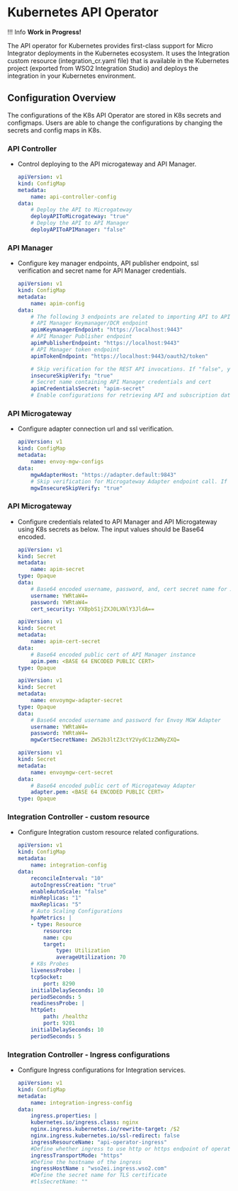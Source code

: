 # Kubernetes API Operator

!!! Info
    **Work in Progress!**

The API operator for Kubernetes provides first-class support for Micro Integrator deployments in the Kubernetes
ecosystem. It uses the Integration custom resource (integration_cr.yaml file) that is available in the Kubernetes
project (exported from WSO2 Integration Studio) and deploys the integration in your Kubernetes environment.

## Configuration Overview

The configurations of the K8s API Operator are stored in K8s secrets and configmaps. Users are able to change the
configurations by changing the secrets and config maps in K8s.

### API Controller

-   Control deploying to the API microgateway and API Manager.

    ```yaml
    apiVersion: v1
    kind: ConfigMap
    metadata:
        name: api-controller-config
    data:
        # Deploy the API to Microgateway
        deployAPIToMicrogateway: "true"
        # Deploy the API to API Manager
        deployAPIToAPIManager: "false"
    ```

### API Manager

-   Configure key manager endpoints, API publisher endpoint, ssl verification and secret name for API Manager credentials.

    ```yaml
    apiVersion: v1
    kind: ConfigMap
    metadata:
        name: apim-config
    data:
        # The following 3 endpoints are related to importing API to API Manager
        # API Manager Keymanager/DCR endpoint
        apimKeymanagerEndpoint: "https://localhost:9443"
        # API Manager Publisher endpoint
        apimPublisherEndpoint: "https://localhost:9443"
        # API Manager token endpoint
        apimTokenEndpoint: "https://localhost:9443/oauth2/token"
    
        # Skip verification for the REST API invocations. If "false", you need to provide the cert
        insecureSkipVerify: "true"
        # Secret name containing API Manager credentials and cert
        apimCredentialsSecret: "apim-secret"
        # Enable configurations for retrieving API and subscription data from API Manager.
    ``` 

### API Microgateway 

-   Configure adapter connection url and ssl verification.

    ```yaml
    apiVersion: v1
    kind: ConfigMap
    metadata:
        name: envoy-mgw-configs
    data:
        mgwAdapterHost: "https://adapter.default:9843"
        # Skip verification for Microgateway Adapter endpoint call. If "false", you need to provide the cert
        mgwInsecureSkipVerify: "true"
    ``` 

### API Microgateway

-   Configure credentials related to API Manager and API Microgateway using K8s secrets as below. The input values should
be Base64 encoded.

    ```yaml
    apiVersion: v1
    kind: Secret
    metadata:
        name: apim-secret
    type: Opaque
    data:
        # Base64 encoded username, password, and, cert secret name for API Manager
        username: YWRtaW4=
        password: YWRtaW4=
        cert_security: YXBpbS1jZXJ0LXNlY3JldA==
    ``` 
    
    ```yaml
    apiVersion: v1
    kind: Secret
    metadata:
        name: apim-cert-secret
    data:
        # Base64 encoded public cert of API Manager instance
        apim.pem: <BASE 64 ENCODED PUBLIC CERT>
    type: Opaque
    ``` 
    
    ```yaml
    apiVersion: v1
    kind: Secret
    metadata:
        name: envoymgw-adapter-secret
    type: Opaque
    data:
        # Base64 encoded username and password for Envoy MGW Adapter
        username: YWRtaW4=
        password: YWRtaW4=
        mgwCertSecretName: ZW52b3ltZ3ctY2VydC1zZWNyZXQ=
    ``` 
    
    ```yaml
    apiVersion: v1
    kind: Secret
    metadata:
        name: envoymgw-cert-secret
    data:
        # Base64 encoded public cert of Microgateway Adapter
        adapter.pem: <BASE 64 ENCODED PUBLIC CERT>
    type: Opaque
    ``` 
  
### Integration Controller - custom resource

-   Configure Integration custom resource related configurations.

    ```yaml
    apiVersion: v1
    kind: ConfigMap
    metadata:
        name: integration-config
    data:
        reconcileInterval: "10"
        autoIngressCreation: "true"
        enableAutoScale: "false"
        minReplicas: "1"
        maxReplicas: "5"
        # Auto Scaling Configurations
        hpaMetrics: |
        - type: Resource
            resource:
            name: cpu
            target:
                type: Utilization
                averageUtilization: 70
        # K8s Probes
        livenessProbe: |
        tcpSocket:
            port: 8290
        initialDelaySeconds: 10
        periodSeconds: 5
        readinessProbe: |
        httpGet:
            path: /healthz
            port: 9201
        initialDelaySeconds: 10
        periodSeconds: 5
    ``` 

### Integration Controller - Ingress configurations

-   Configure Ingress configurations for Integration services.

    ```yaml
    apiVersion: v1
    kind: ConfigMap
    metadata:
        name: integration-ingress-config
    data:
        ingress.properties: |
        kubernetes.io/ingress.class: nginx
        nginx.ingress.kubernetes.io/rewrite-target: /$2
        nginx.ingress.kubernetes.io/ssl-redirect: false
        ingressResourceName: "api-operator-ingress"
        #Define whether ingress to use http or https endpoint of operator deployment
        ingressTransportMode: "https"
        #Define the hostname of the ingress
        ingressHostName : "wso2ei.ingress.wso2.com"
        #Define the secret name for TLS certificate
        #tlsSecretName: ""
    ``` 
